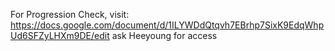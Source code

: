 For Progression Check, visit: https://docs.google.com/document/d/1ILYWDdQtqvh7EBrhp7SixK9EdqWhpUd6SFZyLHXm9DE/edit
ask Heeyoung for access
